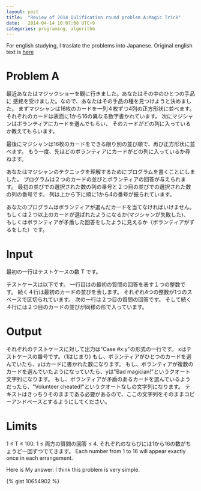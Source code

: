 ```yaml
---
layout: post
title:  "Review of 2014 Qulification round problem A:Magic Trick"
date:   2014-04-14 10:07:00 UTC+9
categories: programing, algorithm
---
```


For english studying, I traslate the problems into Japanese.
Original english text is
[here](http://code.google.com/codejam/contest/2974486/dashboard#s=p0)

# Problem A
最近あなたはマジックショーを観に行きました。あなたはその中のひとつの手品に
感銘を受けました。なので、あなたはその手品の種を見つけようと決めました。
まずマジシャンは16枚のカードを一列４枚ずつ4列の正方形状に並べます。
それぞれのカードは表面に1から16の異なる数字書かれています。
次にマジシャンはボランティアにカードを選んでもらい、
そのカードがどの列に入っているか教えてもらいます。

最後にマジシャンは16枚のカードをできる限り別の並び順で、再び正方形状に並べます。
もう一度、先ほどのボランティアにカードがどの列に入っているか尋ねます。


あなたはマジシャンのテクニックを理解するためにプログラムを書くことにしました。
プログラムは２つのカードの並びとボランティアの回答が与えられます。
最初の並びでの選択された数の列の番号と２つ目の並びでの選択された数の列の番号です。
列は上から下に順に1から4の番号が振られています。

あなたのプログラムはボランティアが選んだカードを当てなければいけません。
もしくは２つ以上のカードが選ばれたようになるか(マジシャンが失敗した)、
もしくはボランティアが矛盾した回答をしたように見えるか（ボランティアがずるをした）です。

# Input
最初の一行はテストケースの数 T です。

テストケースは以下です。
一行目はの最初の質問の回答を表す１つの整数です。
続く４行は最初のカードの並びを表します。
それぞれ4つの整数が1つのスペースで区切られています。
次の一行は２つ目の質問の回答です。
そして続く４行には２つ目のカードの並びが同様の形で入っています。

# Output
それぞれのテストケースに対して出力は"Case #x:y"の形式の一行です。
xはテストケースの番号です。（1はじまり)
もし、ボランティアがひとつのカードを選んでいたら、yはカードに書かれた数になります。
もし、ボランティアが複数のカードを選んでいたようになっていたら、yは"Bad magician!"というクオート文字列になります。
もし、ボランティアが矛盾のあるカードを選んでいるようだったら、"Volunteer cheated!"というクオートなしの文字列になります。
テキストはきっちりそのままである必要があるので、ここの文字列をそのままコピーアンドペースとするようにしてください。

# Limits
1 ≤ T ≤ 100.
1 ≤ 両方の質問の回答 ≤ 4.
それぞれのならびには1から16の数がちょうど一回ずつでてきます。
Each number from 1 to 16 will appear exactly once in each arrangement.

Here is My answer:
I think this problem is very simple.

{% gist 10654902 %}
